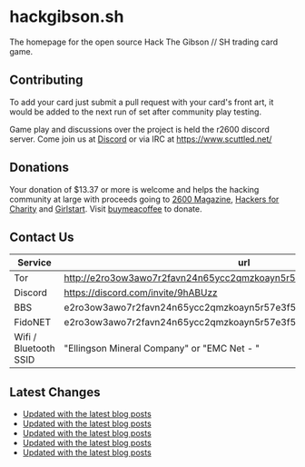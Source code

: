 # hackgibson.sh
The homepage for the open source Hack The Gibson // SH trading card game.


## Contributing

To add your card just submit a pull request with your card's front art, it would be added to the next run of set after community play testing.

Game play and discussions over the project is held the r2600 discord server. Come join us at [Discord](https://discord.com/invite/9hABUzz) or via IRC at https://www.scuttled.net/


## Donations

Your donation of $13.37 or more is welcome and helps the hacking community at large with proceeds going to [2600 Magazine](https://2600.com/), [Hackers for Charity](https://hackersforcharity.org) and [Girlstart](https://girlstart.org).  Visit [buymeacoffee](https://www.buymeacoffee.com/hackgibson.sh) to donate.


## Contact Us

Service | url
-|-
Tor | http://e2ro3ow3awo7r2favn24n65ycc2qmzkoayn5r57e3f56nvjwdcgg32ad.onion
Discord | https://discord.com/invite/9hABUzz
BBS | e2ro3ow3awo7r2favn24n65ycc2qmzkoayn5r57e3f56nvjwdcgg32ad.onion:23
FidoNET | e2ro3ow3awo7r2favn24n65ycc2qmzkoayn5r57e3f56nvjwdcgg32ad.onion:24554
Wifi / Bluetooth SSID | "Ellingson Mineral Company" or "EMC Net - <fidonet address>"

## Latest Changes
<!-- BLOG-POST-LIST:START -->
- [Updated with the latest blog posts](https://github.com/DFW2600/hackgibson.sh/commit/66b35f61841e0b41e9497f96d3f57dcf7c7c3995)
- [Updated with the latest blog posts](https://github.com/DFW2600/hackgibson.sh/commit/4614da8fbb9325ffb3f34c03bb7c87482096f9ae)
- [Updated with the latest blog posts](https://github.com/DFW2600/hackgibson.sh/commit/015a32e1bc9739b17b024f10a4b338dd85a77654)
- [Updated with the latest blog posts](https://github.com/DFW2600/hackgibson.sh/commit/3babcd5e58c3fb2caacce0d53f9638882bb96405)
- [Updated with the latest blog posts](https://github.com/DFW2600/hackgibson.sh/commit/59c4e5c2521abd21ff335b5acef4b3a6e8d720c2)
<!-- BLOG-POST-LIST:END -->

